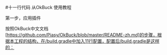 #十一行代码 从OkBuck 使用教程

第一步，应用插件

按照OkBuck中文文档[https://github.com/Piasy/OkBuck/blob/master/README-zh.md]的步骤，根据本工程的结构，在/build.gradle中加入11行配置，配置后/build.gradle是这样的：
